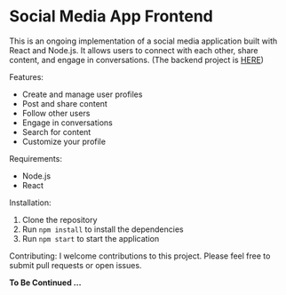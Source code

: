 # Social Media App Frontend

This is an ongoing implementation of a social media application built with React and Node.js. It allows users to connect with each other, share content, and engage in conversations. (The backend project is [HERE](https://github.com/mhadikazemian/Social-Media-App-Backend))

Features:

- Create and manage user profiles
- Post and share content
- Follow other users
- Engage in conversations
- Search for content
- Customize your profile

Requirements:

- Node.js
- React

Installation:

1. Clone the repository
2. Run `npm install` to install the dependencies
3. Run `npm start` to start the application

Contributing:
I welcome contributions to this project. Please feel free to submit pull requests or open issues.

**To Be Continued ...**
